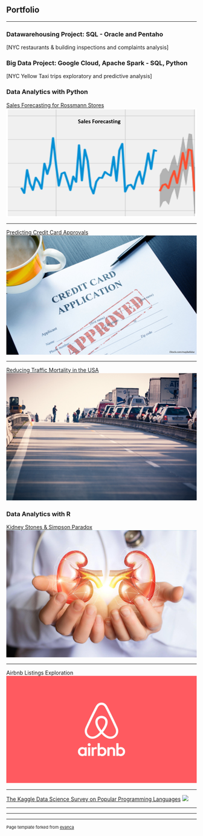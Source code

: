 ## Portfolio

---
### Datawarehousing Project: SQL - Oracle and Pentaho

[NYC restaurants & building inspections and complaints analysis]
 
### Big Data Project: Google Cloud, Apache Spark - SQL, Python

[NYC Yellow Taxi trips exploratory and predictive analysis]

### Data Analytics with Python 

[Sales Forecasting for Rossmann Stores](https://github.com/kieumy179/Python-Sales-Forecasting-for-Rossman-store)
<img src="images/salesforecasting.png?raw=true"/>

---

[Predicting Credit Card Approvals](https://github.com/kieumy179/Python-Predicting-Credit-Card-Approvals)
<img src="images/creditcard.jpg?raw=true"/>

---

[Reducing Traffic Mortality in the USA](https://github.com/kieumy179/Python-Reducing-Traffic-Mortality-in-the-USA)
<img src="images/trafficaccident.jpg?raw=true"/>


### Data Analytics with R
[Kidney Stones & Simpson Paradox](https://github.com/kieumy179/R-Kidney-stones-and-simpson-s-paradox)
<img src="images/kidneys.jpg?raw=true"/>

---

Airbnb Listings Exploration
<img src="images/Airbnb.jpeg?raw=true"/>

---

[The Kaggle Data Science Survey on Popular Programming Languages](https://github.com/kieumy179/R-Exploring-the-Kaggle-Data-Science-Survey)
<img src="images/coding.jpg?raw=true"/>

---





---




---
<p style="font-size:11px">Page template forked from <a href="https://github.com/evanca/quick-portfolio">evanca</a></p>
<!-- Remove above link if you don't want to attibute -->
